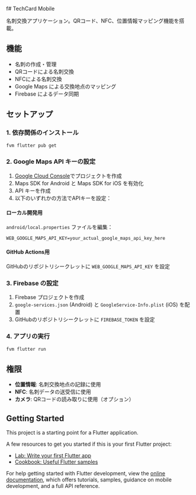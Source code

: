 f# TechCard Mobile

名刺交換アプリケーション。QRコード、NFC、位置情報マッピング機能を搭載。

## 機能

- 名刺の作成・管理
- QRコードによる名刺交換
- NFCによる名刺交換
- Google Maps による交換地点のマッピング
- Firebase によるデータ同期

## セットアップ

### 1. 依存関係のインストール

```bash
fvm flutter pub get
```

### 2. Google Maps API キーの設定

1. [Google Cloud Console](https://console.cloud.google.com/)でプロジェクトを作成
2. Maps SDK for Android と Maps SDK for iOS を有効化
3. API キーを作成
4. 以下のいずれかの方法でAPIキーを設定：

#### ローカル開発用
`android/local.properties` ファイルを編集：
```properties
WEB_GOOGLE_MAPS_API_KEY=your_actual_google_maps_api_key_here
```

#### GitHub Actions用
GitHubのリポジトリシークレットに `WEB_GOOGLE_MAPS_API_KEY` を設定

### 3. Firebase の設定

1. Firebase プロジェクトを作成
2. `google-services.json` (Android) と `GoogleService-Info.plist` (iOS) を配置
3. GitHubのリポジトリシークレットに `FIREBASE_TOKEN` を設定

### 4. アプリの実行

```bash
fvm flutter run
```

## 権限

- **位置情報**: 名刺交換地点の記録に使用
- **NFC**: 名刺データの送受信に使用
- **カメラ**: QRコードの読み取りに使用（オプション）

## Getting Started

This project is a starting point for a Flutter application.

A few resources to get you started if this is your first Flutter project:

- [Lab: Write your first Flutter app](https://docs.flutter.dev/get-started/codelab)
- [Cookbook: Useful Flutter samples](https://docs.flutter.dev/cookbook)

For help getting started with Flutter development, view the
[online documentation](https://docs.flutter.dev/), which offers tutorials,
samples, guidance on mobile development, and a full API reference.
 